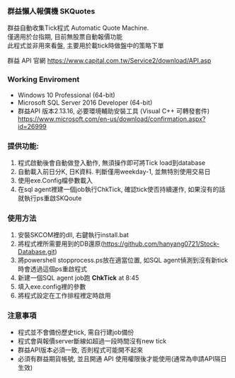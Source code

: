 ### 群益懶人報價機 SKQuotes
群益自動收集Tick程式 Automatic Quote Machine. </br>
僅適用於台指期, 目前無股票自動報價功能 </br>
此程式並非用來看盤, 主要用於載tick時做盤中的策略下單

群益 API 官網
<https://www.capital.com.tw/Service2/download/API.asp>

### Working Enviroment 
* Windows 10 Professional (64-bit)</br>
* Microsoft SQL Server 2016 Developer (64-bit)
* 群益API 版本2.13.16, 必要環境輔助安裝工具 (Visual C++ 可轉發套件) https://www.microsoft.com/en-us/download/confirmation.aspx?id=26999

### 提供功能:
1. 程式啟動後會自動做登入動作, 無須操作即可將Tick load到database
2. 自動載入前日分K, 日K資料. 判斷僅用weekday-1, 並無特別使用交易日
3. 使用exe.Config檔參數載入
4. 在sql agent裡建一個job執行ChkTick, 確認tick使否持續運作, 如果沒有的話就執行ps重啟SKQoute

### 使用方法
1. 安裝SKCOM裡的dll, 右鍵執行install.bat
2. 將程式裡所需要用到的DB還原(https://github.com/hanyang0721/Stock-Database.git)
3. 將powershell stopprocess.ps放在適當位置, 如SQL agent偵測到沒有新tick時會透過這個ps重啟程式
4. 新建一個SQL agent job跑 <b>ChkTick</b> at 8:45
5. 填入exe.config裡的參數
6. 將程式設定在工作排程裡定時啟用

### 注意事項
* 程式並不會備份歷史tick, 需自行建job備份
* 程式會與報價server斷線如超過一段時間沒有new tick
* 群益API版本必須一致, 否則程式可能開不起來
* 必須有群益期貨帳號, 並且開通 API 使用權限後才能使用(通常為申請API隔日生效)



